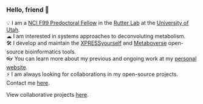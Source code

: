 ### Hello, friend 👋

💡  I am a [NCI F99 Predoctoral Fellow](https://github.com/j-berg/NCI_F99_application/blob/main/Berg-Jordan_NCI-F99_2019-application_Redacted.pdf) in the [Rutter Lab](https://rutter.biochem.utah.edu/) at the [University of Utah](https://www.utah.edu/).    
☁ I am interested in systems approaches to deconvoluting metabolism.    
🛠 I develop and maintain the [XPRESSyourself](https://github.com/XPRESSyourself/XPRESSpipe) and [Metaboverse](https://github.com/Metaboverse/Metaboverse) open-source bioinformatics tools.    
👓 You can learn more about my previous and ongoing work at my [personal website](https://j-berg.github.io/).    
⚡ I am always looking for collaborations in my open-source projects. Contact me [here](https://github.com/j-berg/j-berg/issues).  
   
View collaborative projects [here](https://github.com/users/j-berg/projects/8).

